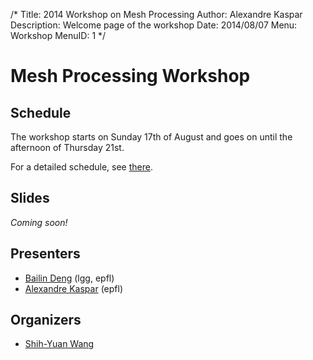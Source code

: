 /*
Title: 2014 Workshop on Mesh Processing
Author: Alexandre Kaspar
Description: Welcome page of the workshop
Date: 2014/08/07
Menu: Workshop
MenuID: 1
*/

Mesh Processing Workshop
========================

Schedule
--------
The workshop starts on Sunday 17th of August and goes on until the afternoon of Thursday 21st.

For a detailed schedule, see [there](schedule).

Slides
------
*Coming soon!*

Presenters
----------
  - [Bailin Deng](http://lgg.epfl.ch/~bdeng/) (lgg, epfl)
  - [Alexandre Kaspar](http://w-x.ch) (epfl)

Organizers
----------
  - [Shih-Yuan Wang](http://www.shihyuanwang.com/)


